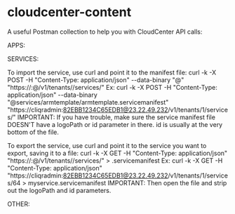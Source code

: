 # cloudcenter-content

A useful Postman collection to help you with CloudCenter API calls:
<div class="postman-run-button"
data-postman-action="collection/import"
data-postman-var-1="46991f84de724bcab198"></div>
<script type="text/javascript">
  (function (p,o,s,t,m,a,n) {
    !p[s] && (p[s] = function () { (p[t] || (p[t] = [])).push(arguments); });
    !o.getElementById(s+t) && o.getElementsByTagName("head")[0].appendChild((
      (n = o.createElement("script")),
      (n.id = s+t), (n.async = 1), (n.src = m), n
    ));
  }(window, document, "_pm", "PostmanRunObject", "https://run.pstmn.io/button.js"));
</script>

APPS:

SERVICES:

To import the service, use curl and point it to the manifest file:
curl -k -X POST -H "Content-Type: application/json" --data-binary "@<path to servicemanifest file>" "https://<API username>:<API password>@<ccm IP>/v1/tenants/<tenant ID>/services/"
Ex: curl -k -X POST -H "Content-Type: application/json" --data-binary "@services/armtemplate/armtemplate.servicemanifest" "https://cliqradmin:82EBB1234C65EDB1@23.22.49.232/v1/tenants/1/services/"
IMPORTANT: If you have trouble, make sure the service manifest file DOESN'T have a logoPath or id parameter in there. id is usually at the very bottom of the file.


To export the service, use curl and point it to the service you want to export, saving it to a file:
curl -k -X GET -H "Content-Type: application/json" "https://<API username>:<API password>@<ccm IP>/v1/tenants/<tenant ID>/services/<service ID>" > <servicename>.servicemanifest
Ex: curl -k -X GET -H "Content-Type: application/json" "https://cliqradmin:82EBB1234C65EDB1@23.22.49.232/v1/tenants/1/services/64 > myservice.servicemanifest
IMPORTANT: Then open the file and strip out the logoPath and id parameters.

OTHER: